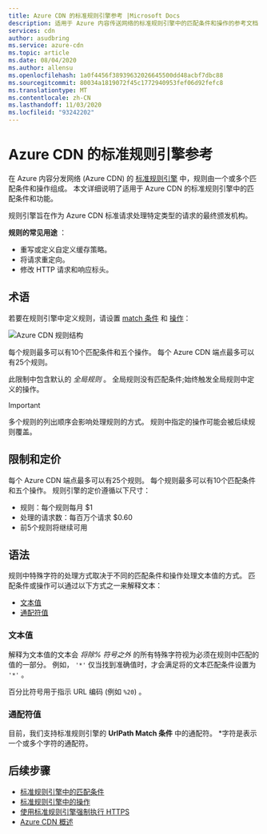 ```yaml
---
title: Azure CDN 的标准规则引擎参考 |Microsoft Docs
description: 适用于 Azure 内容传送网络的标准规则引擎中的匹配条件和操作的参考文档 (Azure CDN) 。
services: cdn
author: asudbring
ms.service: azure-cdn
ms.topic: article
ms.date: 08/04/2020
ms.author: allensu
ms.openlocfilehash: 1a0f4456f38939632026645500dd48acbf7dbc88
ms.sourcegitcommit: 80034a1819072f45c1772940953fef06d92fefc8
ms.translationtype: MT
ms.contentlocale: zh-CN
ms.lasthandoff: 11/03/2020
ms.locfileid: "93242202"
---
```

# <a name="standard-rules-engine-reference-for-azure-cdn"></a>Azure CDN 的标准规则引擎参考

在 Azure 内容分发网络 (Azure CDN) 的 [标准规则引擎](cdn-standard-rules-engine.md) 中，规则由一个或多个匹配条件和操作组成。 本文详细说明了适用于 Azure CDN 的标准规则引擎中的匹配条件和功能。

规则引擎旨在作为 Azure CDN 标准请求处理特定类型的请求的最终颁发机构。

**规则的常见用途** ：

- 重写或定义自定义缓存策略。
- 将请求重定向。
- 修改 HTTP 请求和响应标头。

## <a name="terminology"></a>术语

若要在规则引擎中定义规则，请设置 [match 条件](cdn-standard-rules-engine-match-conditions.md) 和 [操作](cdn-standard-rules-engine-actions.md)：

 ![Azure CDN 规则结构](./media/cdn-standard-rules-engine-reference/cdn-rules-structure.png)

每个规则最多可以有10个匹配条件和五个操作。 每个 Azure CDN 端点最多可以有25个规则。 

此限制中包含默认的 *全局规则* 。 全局规则没有匹配条件;始终触发全局规则中定义的操作。

   > [!IMPORTANT]
   > 多个规则的列出顺序会影响处理规则的方式。 规则中指定的操作可能会被后续规则覆盖。

## <a name="limits-and-pricing"></a>限制和定价 

每个 Azure CDN 端点最多可以有25个规则。 每个规则最多可以有10个匹配条件和五个操作。 规则引擎的定价遵循以下尺寸： 
- 规则：每个规则每月 $1 
- 处理的请求数：每百万个请求 $0.60
- 前5个规则将继续可用

## <a name="syntax"></a>语法

规则中特殊字符的处理方式取决于不同的匹配条件和操作处理文本值的方式。 匹配条件或操作可以通过以下方式之一来解释文本：

- [文本值](#literal-values)
- [通配符值](#wildcard-values)


### <a name="literal-values"></a>文本值

解释为文本值的文本会 *将除% 符号之外* 的所有特殊字符视为必须在规则中匹配的值的一部分。 例如， `'*'` 仅当找到准确值时，才会满足将的文本匹配条件设置为 `'*'` 。

百分比符号用于指示 URL 编码 (例如 `%20`) 。

### <a name="wildcard-values"></a>通配符值

目前，我们支持标准规则引擎的 **UrlPath Match 条件** 中的通配符。 \*字符是表示一个或多个字符的通配符。 

## <a name="next-steps"></a>后续步骤

- [标准规则引擎中的匹配条件](cdn-standard-rules-engine-match-conditions.md)
- [标准规则引擎中的操作](cdn-standard-rules-engine-actions.md)
- [使用标准规则引擎强制执行 HTTPS](cdn-standard-rules-engine.md)
- [Azure CDN 概述](cdn-overview.md)
